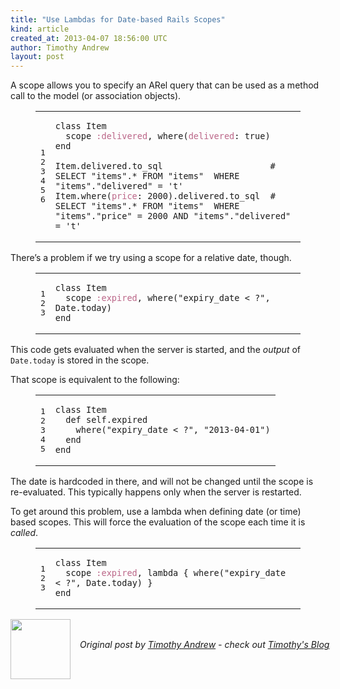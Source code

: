 ```yaml
---
title: "Use Lambdas for Date-based Rails Scopes"
kind: article
created_at: 2013-04-07 18:56:00 UTC
author: Timothy Andrew
layout: post
---
```

<p>A scope allows you to specify an ARel query that can be used as a method call to the model (or association objects).</p>

<figure class='code'><figcaption><span></span></figcaption><div class="highlight"><table><tr><td class="gutter"><pre class="line-numbers"><span class='line-number'>1</span>
<span class='line-number'>2</span>
<span class='line-number'>3</span>
<span class='line-number'>4</span>
<span class='line-number'>5</span>
<span class='line-number'>6</span>
</pre></td><td class='code'><pre><code class='ruby'><span class='line'><span class="k">class</span> <span class="nc">Item</span>
</span><span class='line'>  <span class="n">scope</span> <span class="ss">:delivered</span><span class="p">,</span> <span class="n">where</span><span class="p">(</span><span class="ss">delivered</span><span class="p">:</span> <span class="kp">true</span><span class="p">)</span>
</span><span class='line'><span class="k">end</span>
</span><span class='line'>
</span><span class='line'><span class="no">Item</span><span class="o">.</span><span class="n">delivered</span><span class="o">.</span><span class="n">to_sql</span>                     <span class="c1"># SELECT &quot;items&quot;.* FROM &quot;items&quot;  WHERE &quot;items&quot;.&quot;delivered&quot; = &#39;t&#39;</span>
</span><span class='line'><span class="no">Item</span><span class="o">.</span><span class="n">where</span><span class="p">(</span><span class="ss">price</span><span class="p">:</span> <span class="mi">2000</span><span class="p">)</span><span class="o">.</span><span class="n">delivered</span><span class="o">.</span><span class="n">to_sql</span>  <span class="c1"># SELECT &quot;items&quot;.* FROM &quot;items&quot;  WHERE &quot;items&quot;.&quot;price&quot; = 2000 AND &quot;items&quot;.&quot;delivered&quot; = &#39;t&#39;</span>
</span></code></pre></td></tr></table></div></figure>


<p>There&#8217;s a problem if we try using a scope for a relative date, though.</p>

<figure class='code'><figcaption><span></span></figcaption><div class="highlight"><table><tr><td class="gutter"><pre class="line-numbers"><span class='line-number'>1</span>
<span class='line-number'>2</span>
<span class='line-number'>3</span>
</pre></td><td class='code'><pre><code class='ruby'><span class='line'><span class="k">class</span> <span class="nc">Item</span>
</span><span class='line'>  <span class="n">scope</span> <span class="ss">:expired</span><span class="p">,</span> <span class="n">where</span><span class="p">(</span><span class="s2">&quot;expiry_date &lt; ?&quot;</span><span class="p">,</span> <span class="no">Date</span><span class="o">.</span><span class="n">today</span><span class="p">)</span>
</span><span class='line'><span class="k">end</span>
</span></code></pre></td></tr></table></div></figure>


<p>This code gets evaluated when the server is started, and the <em>output</em> of <code>Date.today</code> is stored in the scope.</p>

<p>That scope is equivalent to the following:</p>

<figure class='code'><figcaption><span></span></figcaption><div class="highlight"><table><tr><td class="gutter"><pre class="line-numbers"><span class='line-number'>1</span>
<span class='line-number'>2</span>
<span class='line-number'>3</span>
<span class='line-number'>4</span>
<span class='line-number'>5</span>
</pre></td><td class='code'><pre><code class='ruby'><span class='line'><span class="k">class</span> <span class="nc">Item</span>
</span><span class='line'>  <span class="k">def</span> <span class="nc">self</span><span class="o">.</span><span class="nf">expired</span>
</span><span class='line'>    <span class="n">where</span><span class="p">(</span><span class="s2">&quot;expiry_date &lt; ?&quot;</span><span class="p">,</span> <span class="s2">&quot;2013-04-01&quot;</span><span class="p">)</span>
</span><span class='line'>  <span class="k">end</span>
</span><span class='line'><span class="k">end</span>
</span></code></pre></td></tr></table></div></figure>


<p>The date is hardcoded in there, and will not be changed until the scope is re-evaluated.
This typically happens only when the server is restarted.</p>

<p>To get around this problem, use a lambda when defining date (or time) based scopes. This will force the evaluation of the scope each time it is <em>called</em>.</p>

<figure class='code'><figcaption><span></span></figcaption><div class="highlight"><table><tr><td class="gutter"><pre class="line-numbers"><span class='line-number'>1</span>
<span class='line-number'>2</span>
<span class='line-number'>3</span>
</pre></td><td class='code'><pre><code class='ruby'><span class='line'><span class="k">class</span> <span class="nc">Item</span>
</span><span class='line'>  <span class="n">scope</span> <span class="ss">:expired</span><span class="p">,</span> <span class="nb">lambda</span> <span class="p">{</span> <span class="n">where</span><span class="p">(</span><span class="s2">&quot;expiry_date &lt; ?&quot;</span><span class="p">,</span> <span class="no">Date</span><span class="o">.</span><span class="n">today</span><span class="p">)</span> <span class="p">}</span>
</span><span class='line'><span class="k">end</span>
</span></code></pre></td></tr></table></div></figure><div class="author">
  <img src="http://nilenso.com/images/people/timothy-200.jpg" style="width: 96px; height: 96;">
  <span style="position: absolute; padding: 32px 15px;">
    <i>Original post by <a href="http://twitter.com/timothyandrew">Timothy Andrew</a> - check out <a href="http://blog.timothyandrew.net/">Timothy&#39;s Blog</a></i>
  </span>
</div>
